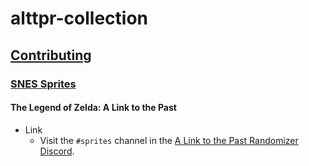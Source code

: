 # alttpr-collection

## [Contributing](https://github.com/miketrethewey/alttpr-collection/blob/gh-pages/CONTRIBUTING.md)

### [SNES Sprites](https://github.com/miketrethewey/alttpr-collection/blob/gh-pages/snes/CONTRIBUTING.md)

#### The Legend of Zelda: A Link to the Past

* Link
  * Visit the `#sprites` channel in the [A Link to the Past Randomizer Discord](https://alttpr.com/resources).
